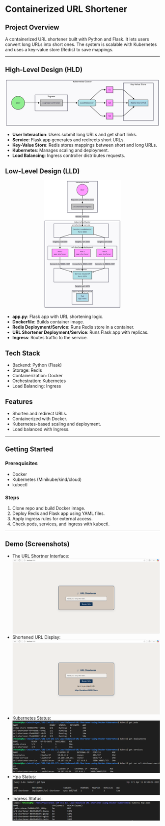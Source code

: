 # Containerized URL Shortener

## Project Overview
A containerized URL shortener built with Python and Flask. It lets users convert long URLs into short ones. The system is scalable with Kubernetes and uses a key-value store (Redis) to save mappings.

--- 

## High-Level Design (HLD)
![High-Level Design](images/HLD.png)

- **User Interaction**: Users submit long URLs and get short links.
- **Service**: Flask app generates and redirects short URLs.
- **Key-Value Store**: Redis stores mappings between short and long URLs.
- **Kubernetes**: Manages scaling and deployment.
- **Load Balancing**: Ingress controller distributes requests.

## Low-Level Design (LLD)
<p align="center">
  <img src="images/LLD.png" alt="Low-Level Design" width="50%"/>
</p>


- **app.py**: Flask app with URL shortening logic.
- **Dockerfile**: Builds container image.
- **Redis Deployment/Service**: Runs Redis store in a container.
- **URL Shortener Deployment/Service**: Runs Flask app with replicas.
- **Ingress**: Routes traffic to the service.

## Tech Stack
- Backend: Python (Flask)
- Storage: Redis
- Containerization: Docker
- Orchestration: Kubernetes
- Load Balancing: Ingress

## Features
- Shorten and redirect URLs.
- Containerized with Docker.
- Kubernetes-based scaling and deployment.
- Load balanced with Ingress.

--- 

## Getting Started

### Prerequisites
- Docker
- Kubernetes (Minikube/kind/cloud)
- kubectl

### Steps
1. Clone repo and build Docker image.
2. Deploy Redis and Flask app using YAML files.
3. Apply ingress rules for external access.
4. Check pods, services, and ingress with kubectl.

---

## Demo (Screenshots)
- The URL Shortner Interface: ![Interface](images/interface1.png)  
- Shortened URL Display: ![Shortened URL Display](images/interface2.png)  
- Kubernetes Status: ![Kubernetes Pods Status](images/Kubectl.png)  
- Hpa Status: ![Hpa Status](images/hpa.png)  
- Ingress Status: ![Ingress Status](images/pods.png)
